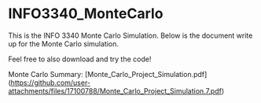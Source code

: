 # INFO3340_MonteCarlo
This is the INFO 3340 Monte Carlo Simulation. Below is the document write up for the Monte Carlo simulation. 

Feel free to also download and try the code!



Monte Carlo Summary:
[Monte_Carlo_Project_Simulation.pdf] (https://github.com/user-attachments/files/17100788/Monte_Carlo_Project_Simulation.7.pdf)

